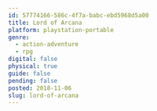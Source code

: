 ```yaml
---
id: 57774166-586c-4f7a-babc-ebd5968d5a00
title: Lord of Arcana
platform: playstation-portable
genre:
  - action-adventure
  - rpg
digital: false
physical: true
guide: false
pending: false
posted: 2018-11-06
slug: lord-of-arcana
---
```


